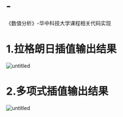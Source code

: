 # -
《数值分析》-华中科技大学课程相关代码实现
# 1.拉格朗日插值输出结果
![untitled](https://github.com/RongZMA/-/assets/134082867/e289a712-ee59-4bf7-a68a-c2363f40ac69)
# 2.多项式插值输出结果
![untitled](https://github.com/RongZMA/-/assets/134082867/545a5fa8-473c-4304-b5d0-2c94ac0ce2e8)

